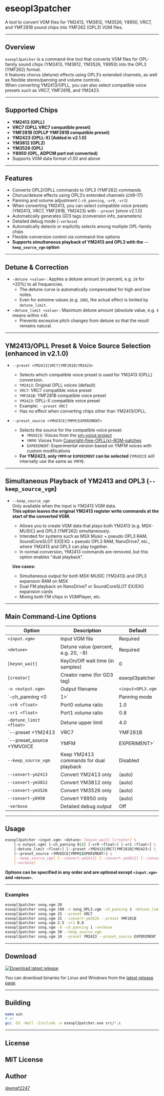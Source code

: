# eseopl3patcher

A tool to convert VGM files for YM2413, YM3812, YM3526, Y8950, VRC7, and YMF281B sound chips into YMF262 (OPL3) VGM files.

---

## Overview

`eseopl3patcher` is a command-line tool that converts VGM files for OPL-family sound chips (YM2413, YM3812, YM3526, Y8950) into the OPL3 (YMF262) format.  
It features chorus (detune) effects using OPL3’s extended channels, as well as flexible stereo/panning and volume controls.  
When converting YM2413/OPLL, you can also select compatible voice presets such as VRC7, YMF281B, and YM2423.

---

## Supported Chips

- **YM2413  (OPLL)**
- **VRC7    (OPLL VRC7 compatible preset)**
- **YMF281B (OPLLP YMF281B compatible preset)**
- **YM2423   (OPLL-X) [Added in v2.1.0]**
- **YM3812 (OPL2)**
- **YM3526 (OPL)**
- **Y8950 (OPL, ADPCM part not converted)**
- Supports VGM data format v1.50 and above

---

## Features

- Converts OPL2/OPLL commands to OPL3 (YMF262) commands
- Chorus/detune effects using OPL3’s extended channels (ch9–17)
- Panning and volume adjustment (`-ch_panning`, `-vr0`, `-vr1`)
- When converting YM2413, you can select compatible voice presets (YM2413, VRC7, YMF281B, YM2423) with `--preset` [since v2.1.0]
- Automatically generates GD3 tags (conversion info, parameters)
- Detailed debug mode (`-verbose`)
- Automatically detects or explicitly selects among multiple OPL-family chips
- Flexible conversion control via command-line options
- **Supports simultaneous playback of YM2413 and OPL3 with the `--keep_source_vgm` option**

---

## Detune & Correction

- `-detune <value>` : Applies a detune amount (in percent, e.g. `20` for +20%) to all frequencies.
    - The detune curve is automatically compensated for high and low notes.
    - Even for extreme values (e.g. `100`), the actual effect is limited by `detune_limit`.
- `-detune_limit <value>` : Maximum detune amount (absolute value, e.g. `4` means within ±4).
    - Prevents excessive pitch changes from detune so that the result remains natural.

---

## YM2413/OPLL Preset & Voice Source Selection (enhanced in v2.1.0)

- `--preset <YM2413|VRC7|YMF281B|YM2423>`
    - Selects which compatible voice preset is used for YM2413 (OPLL) conversion.
    - `YM2413`: Original OPLL voices (default)
    - `VRC7`: VRC7 compatible voice preset
    - `YMF281B`: YMF281B compatible voice preset
    - `YM2423`: OPLL-X compatible voice preset
    - Example: `--preset VRC7`
    - Has no effect when converting chips other than YM2413/OPLL.

- `--preset_source <YMVOICE|YMFM|EXPERIMENT>`
    - Selects the source for the compatible voice preset:
        - `YMVOICE`: Voices from the [ym-voice project](https://github.com/digital-sound-antiques/ym-voice)
        - `YMFM`: Voices from [Copyright-free-OPLL(x)-ROM-patches](https://github.com/plgDavid/misc/wiki/Copyright-free-OPLL(x)-ROM-patches)
        - `EXPERIMENT`: Experimental version based on YMFM voices with custom modifications
    - **For YM2423, only `YMFM` or `EXPERIMENT` can be selected** (`YMVOICE` will internally use the same as `YMFM`).

---

## Simultaneous Playback of YM2413 and OPL3 (`--keep_source_vgm`)

- `--keep_source_vgm`  
    Only available when the input is YM2413 VGM data.  
    **This option leaves the original YM2413 register write commands at the start of the converted VGM.**
    - Allows you to create VGM data that plays both YM2413 (e.g. MSX-MUSIC) and OPL3 (YMF262) simultaneously.
    - Intended for systems such as MSX Music + pseudo OPL3 RAM, SoundCoreSLOT EX|EXG + pseudo OPL3 RAM, NanoDrive7, etc., where YM2413 and OPL3 can play together.
    - In normal conversion, YM2413 commands are removed, but this option enables "dual playback".

    **Use cases:**
    - Simultaneous output for both MSX-MUSIC (YM2413) and OPL3 expansion RAM on MSX
    - Dual FM playback on NanoDrive7 or SoundCoreSLOT EX/EXG expansion cards
    - Mixing both FM chips in VGMPlayer, etc.

---

## Main Command-Line Options

| Option | Description | Default |
|--------|-------------|---------|
| `<input.vgm>` | Input VGM file | Required |
| `<detune>` | Detune value (percent, e.g. 20, -8) | Required |
| `[keyon_wait]` | KeyOn/Off wait time (in samples) | 0 |
| `[creator]` | Creator name (for GD3 tag) | eseopl3patcher |
| `-o <output.vgm>` | Output filename | `<input>OPL3.vgm` |
| `-ch_panning <0|1>` | Panning mode | 0 |
| `-vr0 <float>` | Port0 volume ratio | 1.0 |
| `-vr1 <float>` | Port1 volume ratio | 0.8 |
| `-detune_limit <float>` | Detune upper limit | 4.0 |
| `--preset <YM2413|VRC7|YMF281B|YM2423>` | Compatible preset for YM2413 conversion | YM2413 |
| `--preset_source <YMVOICE|YMFM|EXPERIMENT>` | Source for compatible voice preset | YMFM |
| `--keep_source_vgm` | Keep YM2413 commands for dual playback | Disabled |
| `--convert-ym2413` | Convert YM2413 only | (auto) |
| `--convert-ym3812` | Convert YM3812 only | (auto) |
| `--convert-ym3526` | Convert YM3526 only | (auto) |
| `--convert-y8950` | Convert Y8950 only | (auto) |
| `-verbose` | Detailed debug output | Off |

---

## Usage

```sh
eseopl3patcher <input.vgm> <detune> [keyon_wait] [creator] \
    [-o output.vgm] [-ch_panning 0|1] [-vr0 <float>] [-vr1 <float>] \
    [-detune_limit <float>] [--preset <YM2413|VRC7|YMF281B|YM2423>] \
    [--preset_source <YMVOICE|YMFM|EXPERIMENT>] \
    [--keep_source_vgm] [--convert-ym2413] [--convert-ym3812] [--convert-ym3526] [--convert-y8950] \
    [-verbose]
```

**Options can be specified in any order and are optional except `<input.vgm>` and `<detune>`.**

---

### Examples

```sh
eseopl3patcher song.vgm 20
eseopl3patcher song.vgm 100 -o song_OPL3.vgm -ch_panning 1 -detune_limit 4
eseopl3patcher song.vgm 25 --preset VRC7
eseopl3patcher song.vgm 15 --convert-ym3526 --preset YMF281B
eseopl3patcher song.vgm 2.5 -vr1 0.8
eseopl3patcher song.vgm -8 -ch_panning 1 -verbose
eseopl3patcher song.vgm 30 --keep_source_vgm
eseopl3patcher song.vgm 10 --preset YM2423 --preset_source EXPERIMENT
```

---

## Download

[![Download latest release](https://img.shields.io/github/v/release/emef2247/eseopl3patcher?label=Download%20latest%20release)](https://github.com/emef2247/eseopl3patcher/releases/latest)

You can download binaries for Linux and Windows from the [latest release page](https://github.com/emef2247/eseopl3patcher/releases/latest).

---

## Building

```sh
make win
# or
gcc -O2 -Wall -Iinclude -o eseopl3patcher.exe src/*.c
```

---

## License

MIT License  
---

## Author

[@emef2247](https://github.com/emef2247)